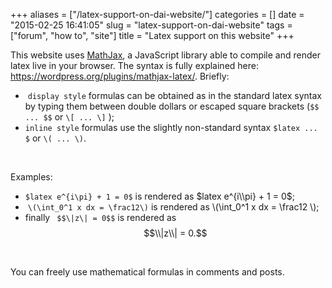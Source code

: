 +++
aliases = ["/latex-support-on-dai-website/"]
categories = []
date = "2015-02-25 16:41:05"
slug = "latex-support-on-dai-website"
tags = ["forum", "how to", "site"]
title = "Latex support on this website"
+++

This website uses [MathJax](http://www.mathjax.org "MathJax"), a
JavaScript library able to compile and render latex live in your
browser. The syntax is fully explained here:
<https://wordpress.org/plugins/mathjax-latex/>. Briefly:

-    `display style` formulas can be obtained as in the standard latex
    syntax by typing them between double dollars or escaped square
    brackets (`$$ ... $$` or `\[ ... \]` );
-   `inline style` formulas use the slightly non-standard syntax
    `$latex ... $` or `\( ... \)`.

 

Examples:

-   `$latex e^{i\pi} + 1 = 0$` is rendered as $latex e^{i\\pi} + 1 = 0$;
-    `\(\int_0^1 x dx = \frac12\)` is rendered as \\(\\int\_0^1 x dx =
    \\frac12 \\);
-   finally ` $$\|z\| = 0$$` is rendered as  $$\\|z\\| = 0.$$

 

You can freely use mathematical formulas in comments and posts.
